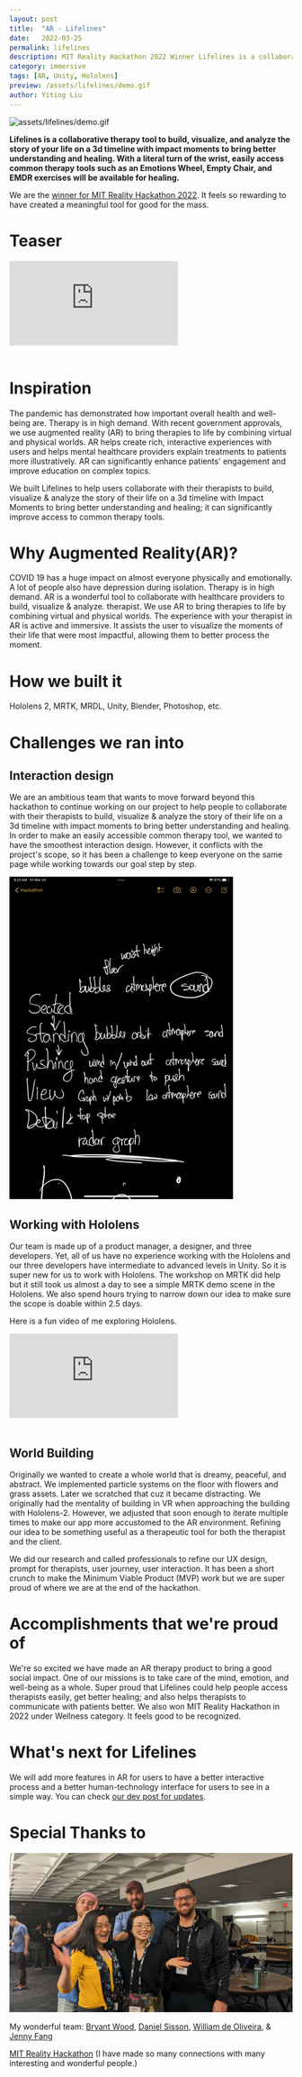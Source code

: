 ```yaml
---
layout: post
title:  "AR - Lifelines"
date:   2022-03-25
permalink: lifelines
description: MIT Reality Hackathon 2022 Winner Lifelines is a collaborative AR therapy tool to build, visualize, and analyze the story of your life. 
category: immersive 
tags: [AR, Unity, Hololens]
preview: /assets/lifelines/demo.gif
author: Yiting Liu 
---
```


![assets/lifelines/demo.gif](assets/lifelines/demo.gif)

**Lifelines is a collaborative therapy tool to build, visualize, and analyze the story of your life on a 3d timeline with impact moments to bring better understanding and healing. With a literal turn of the wrist, easily access common therapy tools such as an Emotions Wheel, Empty Chair, and EMDR exercises will be available for healing.** 

We are the [winner for MIT Reality Hackathon 2022](https://devpost.com/software/lifelines). It feels so rewarding to have created a meaningful tool for good for the mass. 

# Teaser

<div class="iframe-container">
<iframe class="responsive-iframe" src="https://player.vimeo.com/video/692623398" frameborder="0" allow="autoplay; fullscreen" allowfullscreen></iframe>
</div>
<br>

# **Inspiration**

The pandemic has demonstrated how important overall health and well-being are. Therapy is in high demand. With recent government approvals, we use augmented reality (AR) to bring therapies to life by combining virtual and physical worlds. AR helps create rich, interactive experiences with users and helps mental healthcare providers explain treatments to patients more illustratively. AR can significantly enhance patients' engagement and improve education on complex topics.

We built Lifelines to help users collaborate with their therapists to build, visualize & analyze the story of their life on a 3d timeline with Impact Moments to bring better understanding and healing; it can significantly improve access to common therapy tools.

# **Why Augmented Reality(AR)?**

COVID 19 has a huge impact on almost everyone physically and emotionally. A lot of people also have depression during isolation. Therapy is in high demand. AR is a wonderful tool to collaborate with healthcare providers to build, visualize & analyze. therapist. We use AR to bring therapies to life by combining virtual and physical worlds. The experience with your therapist in AR is active and immersive. It assists the user to visualize the moments of their life that were most impactful, allowing them to better process the moment.

# **How we built it**

Hololens 2, MRTK, MRDL, Unity, Blender, Photoshop, etc.

# **Challenges we ran into**

## **Interaction design**

We are an ambitious team that wants to move forward beyond this hackathon to continue working on our project to help people to collaborate with their therapists to build, visualize & analyze the story of their life on a 3d timeline with impact moments to bring better understanding and healing. In order to make an easily accessible common therapy tool, we wanted to have the smoothest interaction design. However, it conflicts with the project's scope, so it has been a challenge to keep everyone on the same page while working towards our goal step by step.


<div class="img-container">
<img class="img-responsive" src="assets/lifelines/interaction.jpg">
</div>

## **Working with Hololens**

Our team is made up of a product manager, a designer, and three developers. Yet, all of us have no experience working with the Hololens and our three developers have intermediate to advanced levels in Unity. So it is super new for us to work with Hololens. The workshop on MRTK did help but it still took us almost a day to see a simple MRTK demo scene in the Hololens. We also spend hours trying to narrow down our idea to make sure the scope is doable within 2.5 days.

Here is a fun video of me exploring Hololens. 

<div class="iframe-container">
<iframe class="responsive-iframe" src="https://player.vimeo.com/video/694727960" frameborder="0" allow="autoplay; fullscreen" allowfullscreen></iframe>
</div>
<br>

## **World Building**

Originally we wanted to create a whole world that is dreamy, peaceful, and abstract. We implemented particle systems on the floor with flowers and grass assets. Later we scratched that cuz it became distracting. We originally had the mentality of building in VR when approaching the building with Hololens-2. However, we adjusted that soon enough to iterate multiple times to make our app more accustomed to the AR environment. Refining our idea to be something useful as a therapeutic tool for both the therapist and the client.

We did our research and called professionals to refine our UX design, prompt for therapists, user journey, user interaction. It has been a short crunch to make the Minimum Viable Product (MVP) work but we are super proud of where we are at the end of the hackathon.

# **Accomplishments that we're proud of**

We're so excited we have made an AR therapy product to bring a good social impact. One of our missions is to take care of the mind, emotion, and well-being as a whole. Super proud that Lifelines could help people access therapists easily, get better healing; and also helps therapists to communicate with patients better. We also won MIT Reality Hackathon in 2022 under Wellness category. It feels good to be recognized. 

# **What's next for Lifelines**

We will add more features in AR for users to have a better interactive process and a better human-technology interface for users to see in a simple way.
You can check [our dev post for updates](https://devpost.com/software/lifelines). 

# **Special Thanks to**

![assets/lifelines/grouppic.jpg](assets/lifelines/grouppic.jpg)

My wonderful team: [Bryant Wood](https://www.linkedin.com/in/bryantwood/), [Daniel Sisson](https://www.linkedin.com/in/danielsisson/), [William de Oliveira](https://www.linkedin.com/in/wdeoliveira/), & [Jenny Fang](https://www.linkedin.com/in/jenny-fang-396124aa/)

[MIT Reality Hackathon](https://www.mitrealityhack.com/) (I have made so many connections with many interesting and wonderful people.)